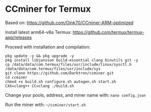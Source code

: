 # CCminer for Termux

Based on: https://github.com/Oink70/CCminer-ARM-optimized

Install latest arm64-v8a Termux: https://github.com/termux/termux-app/releases

Proceed with installation and compilation:

```
pkg update -y && pkg upgrade -y
pkg install libjansson build-essential clang binutils git -y
cp /data/data/com.termux/files/usr/include/linux/sysctl.h /data/data/com.termux/files/usr/include/sys
git clone https://github.com/Darktron/ccminer.git
cd ccminer
chmod +x build.sh configure.sh autogen.sh start.sh
CXX=clang++ CC=clang ./build.sh
```

Change your pools, address, and miner name with: `nano config.json`

Run the miner with: `~/ccminer/start.sh`
